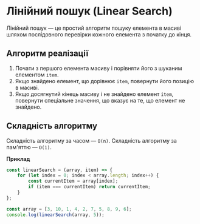 # Лінійний пошук (Linear Search)

Лінійний пошук — це простий алгоритм пошуку елемента в масиві шляхом послідовного перевірки кожного елемента з початку до кінця.

## Алгоритм реалізації

1. Почати з першого елемента масиву і порівняти його з шуканим елементом `item`.
2. Якщо знайдено елемент, що дорівнює `item`, повернути його позицію в масиві.
3. Якщо досягнутий кінець масиву і не знайдено елемент `item`, повернути спеціальне значення, що вказує на те, що елемент не знайдено.

## Складність алгоритму

Складність алгоритму за часом — `O(n)`.
Складність алгоритму за пам'яттю — `O(1)`.

**Приклад**

```js
const linearSearch = (array, item) => {
    for (let index = 0; index < array.length; index++) {
        const currentItem = array[index];
        if (item === currentItem) return currentItem;
    }
};

const array = [3, 10, 1, 4, 2, 7, 5, 8, 9, 6];
console.log(linearSearch(array, 5));
```
